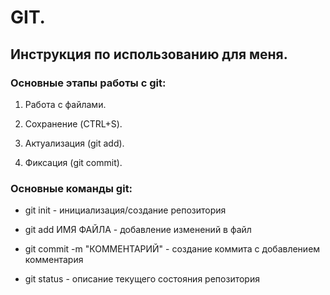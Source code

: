 # GIT. 

## Инструкция по использованию для меня.

### Основные этапы работы с git:

1. Работа с файлами.

2. Сохранение (CTRL+S).

3. Актуализация (git add).

4. Фиксация (git commit).

### Основные команды git:

* git init - инициализация/создание репозитория

* git add ИМЯ ФАЙЛА - добавление изменений в файл

* git commit -m "КОММЕНТАРИЙ" - создание коммита с добавлением комментария

* git status - описание текущего состояния репозитория

